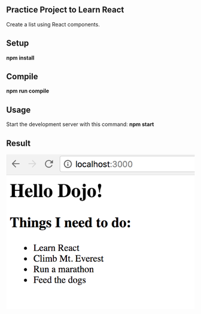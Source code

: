 Practice Project to Learn React
---
 
Create a list using React components.
 
 
 
Setup
---
**npm install**


Compile
---
**npm run compile**


Usage
---
Start the development server with this command: **npm start**

Result
---

![alt image](result.png)